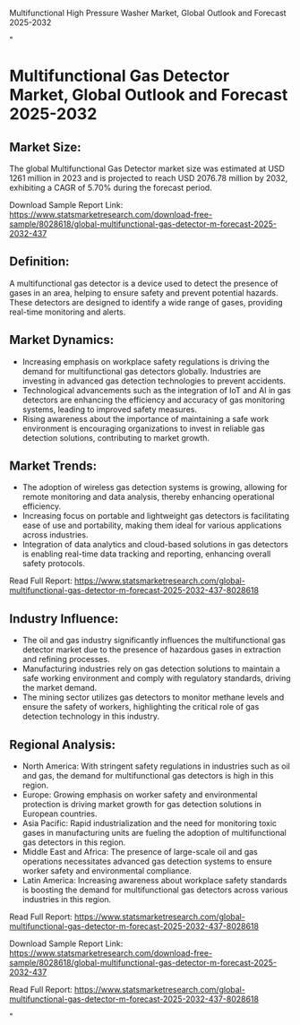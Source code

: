 Multifunctional High Pressure Washer Market, Global Outlook and Forecast 2025-2032

"<h1>Multifunctional Gas Detector Market, Global Outlook and Forecast 2025-2032</h1>

<h2>Market Size:</h2>
<p>The global Multifunctional Gas Detector market size was estimated at USD 1261 million in 2023 and is projected to reach USD 2076.78 million by 2032, exhibiting a CAGR of 5.70% during the forecast period.</p>
<p>Download Sample Report Link: <a href='https://www.statsmarketresearch.com/download-free-sample/8028618/global-multifunctional-gas-detector-m-forecast-2025-2032-437'>https://www.statsmarketresearch.com/download-free-sample/8028618/global-multifunctional-gas-detector-m-forecast-2025-2032-437</a></p>

<h2>Definition:</h2>
<p>A multifunctional gas detector is a device used to detect the presence of gases in an area, helping to ensure safety and prevent potential hazards. These detectors are designed to identify a wide range of gases, providing real-time monitoring and alerts.</p>

<h2>Market Dynamics:</h2>
<ul>
   <li>Increasing emphasis on workplace safety regulations is driving the demand for multifunctional gas detectors globally. Industries are investing in advanced gas detection technologies to prevent accidents.</li>
   <li>Technological advancements such as the integration of IoT and AI in gas detectors are enhancing the efficiency and accuracy of gas monitoring systems, leading to improved safety measures.</li>
   <li>Rising awareness about the importance of maintaining a safe work environment is encouraging organizations to invest in reliable gas detection solutions, contributing to market growth.</li>
</ul>

<h2>Market Trends:</h2>
<ul>
   <li>The adoption of wireless gas detection systems is growing, allowing for remote monitoring and data analysis, thereby enhancing operational efficiency.</li>
   <li>Increasing focus on portable and lightweight gas detectors is facilitating ease of use and portability, making them ideal for various applications across industries.</li>
   <li>Integration of data analytics and cloud-based solutions in gas detectors is enabling real-time data tracking and reporting, enhancing overall safety protocols.</li>
</ul>
<p>Read Full Report: <a href='https://www.statsmarketresearch.com/global-multifunctional-gas-detector-m-forecast-2025-2032-437-8028618'>https://www.statsmarketresearch.com/global-multifunctional-gas-detector-m-forecast-2025-2032-437-8028618</a></p>

<h2>Industry Influence:</h2>
<ul>
   <li>The oil and gas industry significantly influences the multifunctional gas detector market due to the presence of hazardous gases in extraction and refining processes.</li>
   <li>Manufacturing industries rely on gas detection solutions to maintain a safe working environment and comply with regulatory standards, driving the market demand.</li>
   <li>The mining sector utilizes gas detectors to monitor methane levels and ensure the safety of workers, highlighting the critical role of gas detection technology in this industry.</li>
</ul>

<h2>Regional Analysis:</h2>
<ul>
   <li>North America: With stringent safety regulations in industries such as oil and gas, the demand for multifunctional gas detectors is high in this region.</li>
   <li>Europe: Growing emphasis on worker safety and environmental protection is driving market growth for gas detection solutions in European countries.</li>
   <li>Asia Pacific: Rapid industrialization and the need for monitoring toxic gases in manufacturing units are fueling the adoption of multifunctional gas detectors in this region.</li>
   <li>Middle East and Africa: The presence of large-scale oil and gas operations necessitates advanced gas detection systems to ensure worker safety and environmental compliance.</li>
   <li>Latin America: Increasing awareness about workplace safety standards is boosting the demand for multifunctional gas detectors across various industries in this region.</li>
</ul>
<p>Read Full Report: <a href='https://www.statsmarketresearch.com/global-multifunctional-gas-detector-m-forecast-2025-2032-437-8028618'>https://www.statsmarketresearch.com/global-multifunctional-gas-detector-m-forecast-2025-2032-437-8028618</a></p>

<p>Download Sample Report Link: <a href='https://www.statsmarketresearch.com/download-free-sample/8028618/global-multifunctional-gas-detector-m-forecast-2025-2032-437'>https://www.statsmarketresearch.com/download-free-sample/8028618/global-multifunctional-gas-detector-m-forecast-2025-2032-437</a></p>

<p>Read Full Report: <a href='https://www.statsmarketresearch.com/global-multifunctional-gas-detector-m-forecast-2025-2032-437-8028618'>https://www.statsmarketresearch.com/global-multifunctional-gas-detector-m-forecast-2025-2032-437-8028618</a></p>"
